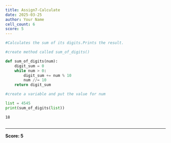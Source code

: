 ```yaml
---
title: Assign7-Calculate
date: 2025-03-25
author: Your Name
cell_count: 6
score: 5
---
```


```python
#Calculates the sum of its digits.Prints the result.
```


```python
#create method called sum_of_digits()
```


```python
def sum_of_digits(num):
    digit_sum = 0
    while num > 0:
        digit_sum += num % 10
        num //= 10
    return digit_sum
```


```python
#create a variable and put the value for num
```


```python
list = 4545
print(sum_of_digits(list)) 
```

    18



```python

```


---
**Score: 5**
